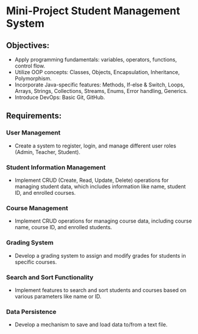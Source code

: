 # Mini-Project Student Management System

## Objectives:
* Apply programming fundamentals: variables, operators, functions, control flow.
* Utilize OOP concepts: Classes, Objects, Encapsulation, Inheritance, Polymorphism.
* Incorporate Java-specific features: Methods, If-else & Switch, Loops, Arrays, Strings, Collections, Streams, Enums, Error handling, Generics.
* Introduce DevOps: Basic Git, GitHub.

## Requirements:
### User Management
* Create a system to register, login, and manage different user roles (Admin, Teacher, Student).

### Student Information Management
* Implement CRUD (Create, Read, Update, Delete) operations for managing student data, which includes information like name, student ID, and enrolled courses.

### Course Management
* Implement CRUD operations for managing course data, including course name, course ID, and enrolled students.

### Grading System
* Develop a grading system to assign and modify grades for students in specific courses.

### Search and Sort Functionality
* Implement features to search and sort students and courses based on various parameters like name or ID.

### Data Persistence
* Develop a mechanism to save and load data to/from a text file.

